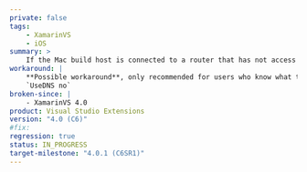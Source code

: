 ```yaml
---
private: false
tags:
    - XamarinVS
    - iOS
summary: >
    If the Mac build host is connected to a router that has not access to the internet (or another DNS server that times out during the reverse-DNS lookup of the Windows PC), then Visual Studio will take roughly 30 seconds to retrieve the SSH fingerprint, and eventually fail to connect. The dialog error and the "Output -> Xamarin" Window will show the _generic_ error message: "Couldn't connect to ... Please try again."
workaround: |
    **Possible workaround**, only recommended for users who know what this configuration change does: Add the following line to `/etc/sshd_config`:  
    `UseDNS no`
broken-since: |
    - XamarinVS 4.0
product: Visual Studio Extensions
version: "4.0 (C6)"
#fix:
regression: true
status: IN_PROGRESS
target-milestone: "4.0.1 (C6SR1)"
---
```

